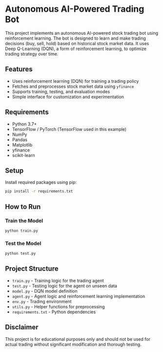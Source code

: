 # Autonomous AI-Powered Trading Bot

This project implements an autonomous AI-powered stock trading bot using reinforcement learning. The bot is designed to learn and make trading decisions (buy, sell, hold) based on historical stock market data. It uses Deep Q-Learning (DQN), a form of reinforcement learning, to optimize trading strategy over time.

## Features

- Uses reinforcement learning (DQN) for training a trading policy
- Fetches and preprocesses stock market data using `yfinance`
- Supports training, testing, and evaluation modes
- Simple interface for customization and experimentation

## Requirements

- Python 3.7+
- TensorFlow / PyTorch (TensorFlow used in this example)
- NumPy
- Pandas
- Matplotlib
- yfinance
- scikit-learn

## Setup

Install required packages using pip:

```bash
pip install -r requirements.txt
```

## How to Run

### Train the Model

```bash
python train.py
```

### Test the Model

```bash
python test.py
```

## Project Structure

- `train.py` - Training logic for the trading agent
- `test.py` - Testing logic for the agent on unseen data
- `model.py` - DQN model definition
- `agent.py` - Agent logic and reinforcement learning implementation
- `env.py` - Trading environment
- `utils.py` - Helper functions for preprocessing
- `requirements.txt` - Python dependencies

## Disclaimer

This project is for educational purposes only and should not be used for actual trading without significant modification and thorough testing.